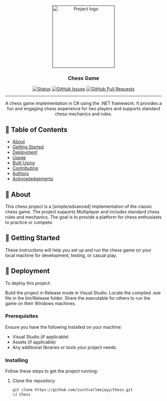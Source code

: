 <p align="center">
  <a href="" rel="noopener">
 <img width=200px height=200px src="https://upload.wikimedia.org/wikipedia/commons/1/11/Anderssen-Kieseritzky.png" alt="Project logo"></a>
</p>

<h3 align="center">Chess Game</h3>

<div align="center">

[![Status](https://img.shields.io/badge/status-active-success.svg)]()
[![GitHub Issues](https://img.shields.io/github/issues/MEETSEVANI/Chess.svg)](https://github.com/MEETSEVANI/Chess/issues)
[![GitHub Pull Requests](https://img.shields.io/github/issues-pr/MEETSEVANI/Chess.svg)](https://github.com/MEETSEVANI/Chess/pulls)
</div>

---

<p align="center"> A chess game implementation in C# using the .NET framework. It provides a fun and engaging chess experience for two players and supports standard chess mechanics and rules. <br> </p>


## 📝 Table of Contents

- [About](#about)
- [Getting Started](#getting_started)
- [Deployment](#deployment)
- [Usage](#usage)
- [Built Using](#built_using)
- [Contributing](#contributing)
- [Authors](#authors)
- [Acknowledgements](#acknowledgement)

## 🧐 About <a name = "about"></a>

This chess project is a [simple/advanced] implementation of the classic chess game. The project supports Multiplayer and includes standard chess rules and mechanics. The goal is to provide a platform for chess enthusiasts to practice or compete.

## 🏁 Getting Started <a name = "getting_started"></a>

These instructions will help you set up and run the chess game on your local machine for development, testing, or casual play.

## 🚀 Deployment <a name = "deployment"></a>
To deploy this project:

Build the project in Release mode in Visual Studio.
Locate the compiled .exe file in the bin/Release folder.
Share the executable for others to run the game on their Windows machines.

### Prerequisites

Ensure you have the following installed on your machine:

- Visual Studio (if applicable)
- Assets (if applicable)
- Any additional libraries or tools your project needs.

### Installing

Follow these steps to get the project running:

1. Clone the repository:
   ```bash
   git clone https://github.com/justtcallmejayy/Chess.git
   cd Chess
